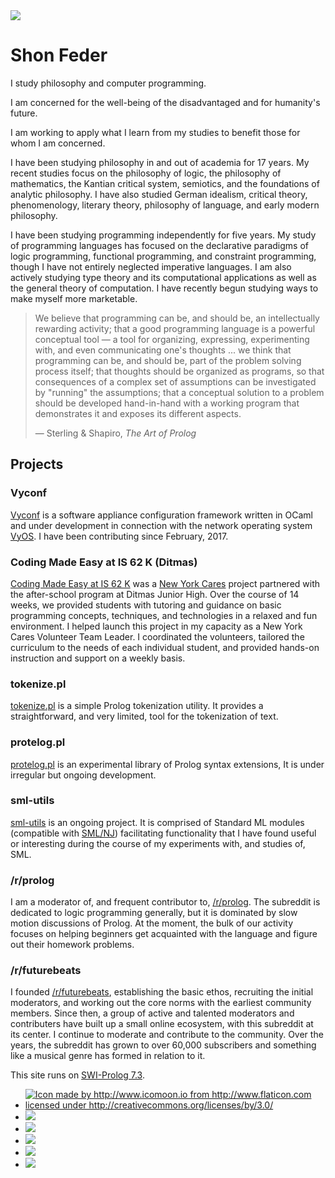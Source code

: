 <div id="header">

<img src="/f/media/indescriptum-logo.png" id="logo">

# Shon Feder

</div>

<div id="statement" class="main-category">

<div id="bio">

I study philosophy and computer programming.

I am concerned for the well-being of the disadvantaged and for humanity's future.

I am working to apply what I learn from my studies to benefit those for whom I
am concerned.

I have been studying philosophy in and out of academia for 17 years. My recent
studies focus on the philosophy of logic, the philosophy of mathematics, the
Kantian critical system, semiotics, and the foundations of analytic philosophy.
I have also studied German idealism, critical theory, phenomenology, literary
theory, philosophy of language, and early modern philosophy.

I have been studying programming independently for five years. My study of
programming languages has focused on the declarative paradigms of logic
programming, functional programming, and constraint programming, though I have
not entirely neglected imperative languages. I am also actively studying type
theory and its computational applications as well as the general theory of
computation. I have recently begun studying ways to make myself more marketable.

</div>

<div id="epigraph" class="main-category">

> We believe that programming can be, and should be, an intellectually rewarding
> activity; that a good programming language is a powerful conceptual tool
> &mdash; a tool for organizing, expressing, experimenting with, and even
> communicating one's thoughts ... we think that programming can be, and should
> be, part of the problem solving process itself; that thoughts should be
> organized as programs, so that consequences of a complex set of assumptions
> can be investigated by "running" the assumptions; that a conceptual solution
> to a problem should be developed hand-in-hand with a working program that
> demonstrates it and exposes its different aspects.
>
> &mdash; Sterling & Shapiro, *The Art of Prolog*

</div>

</div>

<div id="projects" class="main-category">

## Projects

### Vyconf

[Vyconf](https://github.com/vyos/vyconf) is a software appliance configuration
framework written in OCaml and under development in connection with the network
operating system [VyOS](https://vyos.io/). I have been contributing since
February, 2017.

### Coding Made Easy at IS 62 K (Ditmas)

[Coding Made Easy at IS 62 K](https://www.newyorkcares.org/projects/coding-made-easy-62-k-ditmas-7)
was a [New York Cares](https://www.newyorkcares.org/) project partnered with the
after-school program at Ditmas Junior High. Over the course of 14 weeks, we
provided students with tutoring and guidance on basic programming concepts,
techniques, and technologies in a relaxed and fun environment. I helped launch
this project in my capacity as a New York Cares Volunteer Team Leader. I
coordinated the volunteers, tailored the curriculum to the needs of each
individual student, and provided hands-on instruction and support on a weekly
basis.

### tokenize.pl

[tokenize.pl](https://github.com/aBathologist/tokenize) is a simple Prolog
tokenization utility. It provides a straightforward, and very limited, tool for
the tokenization of text.

### protelog.pl

[protelog.pl](https://github.com/aBathologist/protelog) is an experimental
library of Prolog syntax extensions, It is under irregular but ongoing
development.

### sml-utils

[sml-utils](https://github.com/aBathologist/sml-utils) is an ongoing project. It
is comprised of Standard ML modules (compatible with
[SML/NJ](http://www.smlnj.org)) facilitating functionality that I have found
useful or interesting during the course of my experiments with, and studies of,
SML.

### /r/prolog

I am a moderator of, and frequent contributor to,
[/r/prolog](https://www.reddit.com/r/prolog). The subreddit is dedicated to logic
programming generally, but it is dominated by slow motion discussions of Prolog.
At the moment, the bulk of our activity focuses on helping beginners get acquainted
with the language and figure out their homework problems.

### /r/futurebeats

I founded [/r/futurebeats](https://www.reddit.com/r/futurebeats), establishing
the basic ethos, recruiting the initial moderators, and working out the core
norms with the earliest community members. Since then, a group of active and
talented moderators and contributers have built up a small online ecosystem,
with this subreddit at its center. I continue to moderate and contribute to the
community. Over the years, the subreddit has grown to over 60,000 subscribers
and something like a musical genre has formed in relation to it.

</div>


<div id="powered_by">

This site runs on [SWI-Prolog 7.3](http://www.swi-prolog.org/FAQ/PrologLAMP.txt).

</div>

<div id="footer" class="active">

<div id="digital_presence">

- <a href="https://twitter.com/ShonFeder" target="_blank" title="Twitter Profile"><img class="sm-link" alt="Icon made by http://www.icomoon.io from http://www.flaticon.com licensed under http://creativecommons.org/licenses/by/3.0/" src="f/media/twitter-logo.png"></a>
- <a href="https://github.com/aBathologist" target="_blank" title="Github Profile"><img class="sm-link" src="f/media/github-logo.png"></a>
- <a href="http://stackoverflow.com/users/1187277/shon-feder" target="_blank" title="Stackoverflow Profile"><img class="sm-link" src="f/media/stackoverflow-logo.png"></a>
- <a href="https://www.reddit.com/user/abathologist/" target="_blank" title="Reddit Profile"><img class="sm-link" src="f/media/reddit-logo.png"></a>
- <a href="https://www.linkedin.com/in/shonfeder" target="_blank" title="LinkedIn Profile"><img class="sm-link" src="f/media/linkedin-logo.png"></a>
- <a href="mailto:shon.feder@gmail.com?Subject=Making+Contact" target="_blank" title="Email Me"><img class="sm-link" src="f/media/email-logo.png"></a>

</div>

</div>
